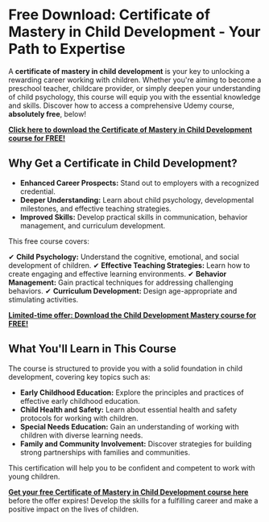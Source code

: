 # Free Download: Certificate of Mastery in Child Development - Your Path to Expertise

A **certificate of mastery in child development** is your key to unlocking a rewarding career working with children. Whether you're aiming to become a preschool teacher, childcare provider, or simply deepen your understanding of child psychology, this course will equip you with the essential knowledge and skills. Discover how to access a comprehensive Udemy course, **absolutely free**, below!

[**Click here to download the Certificate of Mastery in Child Development course for FREE!**](https://udemywork.com/certificate-of-mastery-in-child-development)

## Why Get a Certificate in Child Development?

*   **Enhanced Career Prospects:** Stand out to employers with a recognized credential.
*   **Deeper Understanding:** Learn about child psychology, developmental milestones, and effective teaching strategies.
*   **Improved Skills:** Develop practical skills in communication, behavior management, and curriculum development.

This free course covers:

✔ **Child Psychology:** Understand the cognitive, emotional, and social development of children.
✔ **Effective Teaching Strategies:** Learn how to create engaging and effective learning environments.
✔ **Behavior Management:** Gain practical techniques for addressing challenging behaviors.
✔ **Curriculum Development:** Design age-appropriate and stimulating activities.

[**Limited-time offer: Download the Child Development Mastery course for FREE!**](https://udemywork.com/certificate-of-mastery-in-child-development)

## What You'll Learn in This Course

The course is structured to provide you with a solid foundation in child development, covering key topics such as:

*   **Early Childhood Education:** Explore the principles and practices of effective early childhood education.
*   **Child Health and Safety:** Learn about essential health and safety protocols for working with children.
*   **Special Needs Education:** Gain an understanding of working with children with diverse learning needs.
*   **Family and Community Involvement:** Discover strategies for building strong partnerships with families and communities.

This certification will help you to be confident and competent to work with young children.

**[Get your free Certificate of Mastery in Child Development course here](https://udemywork.com/certificate-of-mastery-in-child-development)** before the offer expires! Develop the skills for a fulfilling career and make a positive impact on the lives of children.
